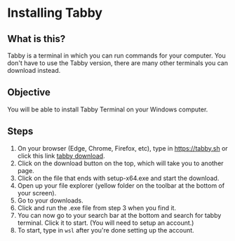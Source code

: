# Installing Tabby
## What is this?
Tabby is a terminal in which you can run commands for your computer. You don't have to use the Tabby version, there are many other terminals you can download instead.

## Objective
You will be able to install Tabby Terminal on your Windows computer.

## Steps
1. On your browser (Edge, Chrome, Firefox, etc), type in https://tabby.sh or click this link [tabby download](https://tabby.sh/).
2. Click on the download button on the top, which will take you to another page.
3. Click on the file that ends with setup-x64.exe and start the download.
4. Open up your file explorer (yellow folder on the toolbar at the bottom of your screen).
5. Go to your downloads.
6. Click and run the .exe file from step 3 when you find it.
7. You can now go to your search bar at the bottom and search for tabby terminal. Click it to start. (You will need to setup an account.)
8. To start, type in ```wsl``` after you're done setting up the account.